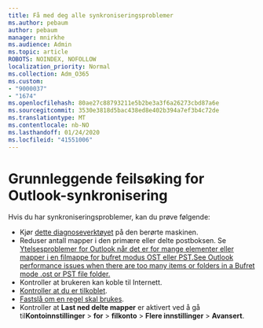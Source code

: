 ```yaml
---
title: Få med deg alle synkroniseringsproblemer
ms.author: pebaum
author: pebaum
manager: mnirkhe
ms.audience: Admin
ms.topic: article
ROBOTS: NOINDEX, NOFOLLOW
localization_priority: Normal
ms.collection: Adm_O365
ms.custom:
- "9000037"
- "1674"
ms.openlocfilehash: 80ae27c88793211e5b2be3a3f6a26273cbd87a6e
ms.sourcegitcommit: 3530e3818d5bac438ed8e402b394a7ef3b4c72de
ms.translationtype: MT
ms.contentlocale: nb-NO
ms.lasthandoff: 01/24/2020
ms.locfileid: "41551006"
---
```

# <a name="basic-outlook-sync-troubleshooting"></a>Grunnleggende feilsøking for Outlook-synkronisering

Hvis du har synkroniseringsproblemer, kan du prøve følgende:

- Kjør [dette diagnoseverktøyet](https://aka.ms/sara-outlooksendreceive) på den berørte maskinen.
- Reduser antall mapper i den primære eller delte postboksen. Se [Ytelsesproblemer for Outlook når det er for mange elementer eller mapper i en filmappe for bufret modus OST eller PST.See Outlook performance issues when there are too many items or folders in a Bufret mode .ost or PST file folder.](https://support.microsoft.com/help/2768656/outlook-performance-issues-when-there-are-too-many-items-or-folders-in)
- Kontroller at brukeren kan koble til Internett. 
- [Kontroller at du er tilkoblet](https://support.office.com/article/2460e4a8-16c7-47fc-b204-b1549275aac9).
- [Fastslå om en regel skal brukes](https://support.office.com/article/C24F5DEA-9465-4DF4-AD17-A50704D66C59).
- Kontroller at **Last ned delte mapper** er aktivert ved å gå til**Kontoinnstillinger** > **for** >  **filkonto** > **Flere innstillinger** > **Avansert**.